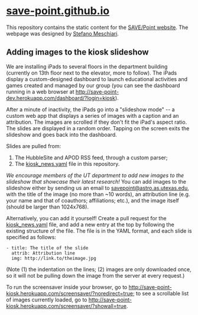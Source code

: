 # [save-point.github.io](http://save-point.io)
This repository contains the static content for the [SAVE/Point website](http://save-point.io). The webpage was designed by [Stefano Meschiari](http://www.github.com/stefano-meschiari).

## Adding images to the kiosk slideshow
We are installing iPads to several floors in the department building (currently on 13th floor next to the elevator, more to follow). 
The iPads display a custom-designed dashboard to launch educational activities and games created and managed by our group
(you can see the dashboard running in a web browser at http://save-point-dev.herokuapp.com/dashboard/?login=kiosk). 

After a minute of inactivity, the iPads go into a "slideshow mode" -- a custom web app that displays a series of images
with a caption and an attribution. The images are scrolled if they don't fit the iPad's aspect ratio. The slides are
displayed in a random order. Tapping on the screen exits the slideshow and goes back into the dashboard.

Slides are pulled from:
  1. The HubbleSite and APOD RSS feed, through a custom parser;
  2. The [kiosk_news.yaml](kiosk_news.yaml) file in this repository.
  
*We encourage members of the UT department to add new images to the slideshow that showcase their latest research!* You can add
images to the slideshow either by sending us an email to savepoint@astro.as.utexas.edu, with the title of the image (no more than ~10 words), an attribution
line (e.g. your name and that of coauthors; affiliations; etc.), and the image itself (should be larger than 1024x768). 

Alternatively, you can add it yourself! Create a pull request for the [kiosk_news.yaml](kiosk_news.yaml) file, and add a new
entry at the top by following the existing structure of the file. The file is in the YAML format, and each slide is specified as follows:
```
- title: The title of the slide
  attrib: Attribution line
  img: http://link.to/theimage.jpg
```

(Note (1) the indentation on the lines; (2) images are only downloaded once, so it will not be pulling down the image from the server at every request.)

To run the screensaver inside your browser, go to http://save-point-kiosk.herokuapp.com/screensaver/?noredirect=true; to see a scrollable list of images currently loaded, go to http://save-point-kiosk.herokuapp.com/screensaver/?showall=true.

